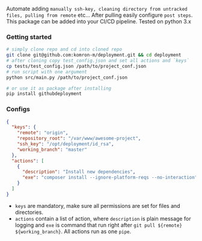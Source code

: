 Automate adding `manually ssh-key, cleaning directory from untracked files, pulling from remote` etc... After pulling
easily configure `post steps`. This package can be added into your CI/CD pipeline. Tested on python 3.x

### Getting started

```bash
# simply clone repo and cd into cloned repo
git clone git@github.com:komron-m/deployment.git && cd deployment
# after cloning copy test_config.json and set all actions and `keys`
cp tests/test_config.json /path/to/project_conf.json
# run script with one argument
python src/main.py /path/to/project_conf.json

# or use it as package after installing 
pip install githubdeployment
```

### Configs

```json
{
  "keys": {
    "remote": "origin",
    "repository_root": "/var/www/awesome-project",
    "ssh_key": "/opt/deployment/id_rsa",
    "working_branch": "master"
  },
  "actions": [
    {
      "description": "Install new dependencies",
      "exe": "composer install --ignore-platform-reqs --no-interaction"
    }
  ]
}
```

- `keys` are mandatory, make sure all permissions are set for files and directories.
- `actions` contain a list of action, where `description` is plain message for logging and `exe` is command that run
  right after `git pull ${remote} ${working_branch}`. All actions run as one `pipe`.

